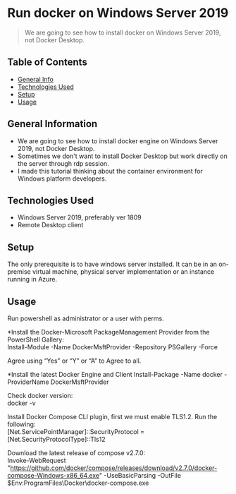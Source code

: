 # Run docker on Windows Server 2019
> We are going to see how to install docker on Windows Server 2019, not Docker Desktop.

## Table of Contents
* [General Info](#general-information)
* [Technologies Used](#technologies-used)
* [Setup](#setup)
* [Usage](#usage)

<!-- * [License](#license) -->


## General Information
- We are going to see how to install docker engine on Windows Server 2019, not Docker Desktop.
- Sometimes we don't want to install Docker Desktop but work directly on the server through rdp session.
- I made this tutorial thinking about the container environment for Windows platform developers.


<!-- You don't have to answer all the questions - just the ones relevant to your project. -->


## Technologies Used
- Windows Server 2019, preferably ver 1809
- Remote Desktop client


## Setup
The only prerequisite is to have windows server installed. It can be in an on-premise virtual machine, physical server implementation or an instance running in Azure.


## Usage
Run powershell as administrator or a user with perms.  

*Install the Docker-Microsoft PackageManagement Provider from the PowerShell Gallery:  
Install-Module -Name DockerMsftProvider -Repository PSGallery -Force  

Agree using “Yes” or “Y” or “A” to Agree to all.  

*Install the latest Docker Engine and Client
Install-Package -Name docker -ProviderName DockerMsftProvider

Check docker version:  
docker -v

Install Docker Compose CLI plugin, first we must enable TLS1.2. Run the following:  
[Net.ServicePointManager]::SecurityProtocol = [Net.SecurityProtocolType]::Tls12

Download the latest release of compose v2.7.0:  
Invoke-WebRequest "https://github.com/docker/compose/releases/download/v2.7.0/docker-compose-Windows-x86_64.exe" -UseBasicParsing -OutFile $Env:ProgramFiles\Docker\docker-compose.exe

 
